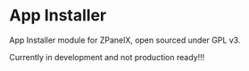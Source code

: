 App Installer
=============

App Installer module for ZPanelX, open sourced under GPL v3.

Currently in development and not production ready!!!
